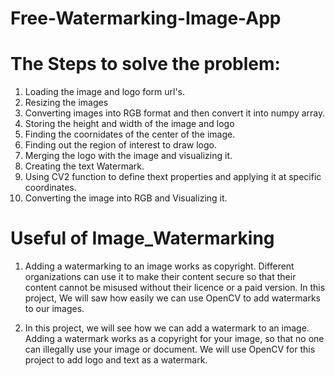 # Free-Watermarking-Image-App

# The Steps to solve the problem:
1. Loading the image and logo form url's.
2. Resizing the images
3. Converting images into RGB format and then convert it into numpy array.
4. Storing the height and width of the image and logo
5. Finding the coornidates of the center of the image.
6. Finding out the region of interest to draw logo.
7. Merging the logo with the image and visualizing it.
8. Creating the text Watermark.
9. Using CV2 function to define thext properties and applying it at specific coordinates.
10. Converting the image into RGB and Visualizing it.

# Useful of Image_Watermarking
1. Adding a watermarking to an image works as copyright. Different organizations can use it to make their content secure so that their content cannot be misused without their licence or a paid version. In this project, We will saw how easily we can use OpenCV to add watermarks to our images.

2. In this project, we will see how we can add a watermark to an image. Adding a watermark works as a copyright for your image, so that no one can illegally use your image or document. We will use OpenCV for this project to add logo and text as a watermark.
